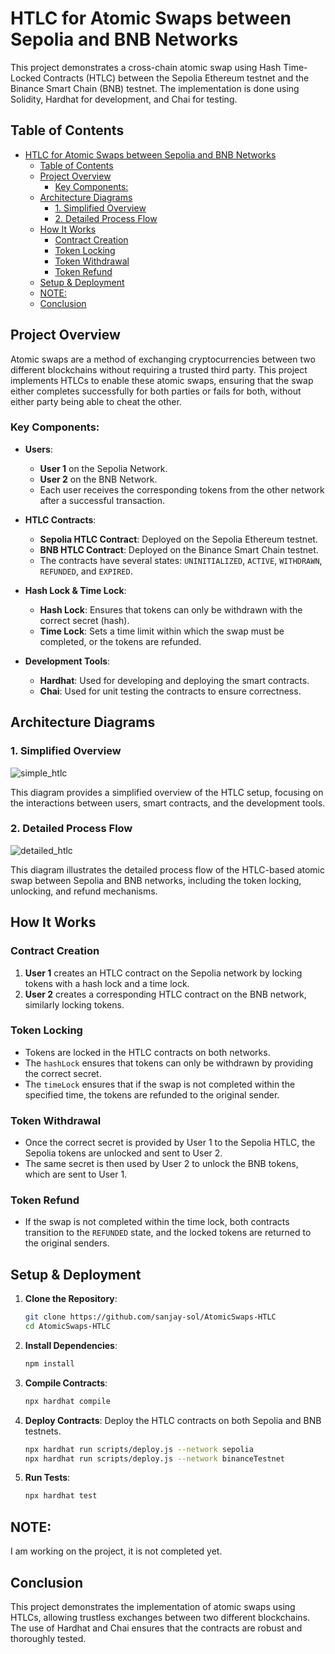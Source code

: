 
# HTLC for Atomic Swaps between Sepolia and BNB Networks

This project demonstrates a cross-chain atomic swap using Hash Time-Locked Contracts (HTLC) between the Sepolia Ethereum testnet and the Binance Smart Chain (BNB) testnet. The implementation is done using Solidity, Hardhat for development, and Chai for testing.

## Table of Contents
- [HTLC for Atomic Swaps between Sepolia and BNB Networks](#htlc-for-atomic-swaps-between-sepolia-and-bnb-networks)
  - [Table of Contents](#table-of-contents)
  - [Project Overview](#project-overview)
    - [Key Components:](#key-components)
  - [Architecture Diagrams](#architecture-diagrams)
    - [1. Simplified Overview](#1-simplified-overview)
    - [2. Detailed Process Flow](#2-detailed-process-flow)
  - [How It Works](#how-it-works)
    - [Contract Creation](#contract-creation)
    - [Token Locking](#token-locking)
    - [Token Withdrawal](#token-withdrawal)
    - [Token Refund](#token-refund)
  - [Setup \& Deployment](#setup--deployment)
  - [NOTE:](#note)
  - [Conclusion](#conclusion)

## Project Overview

Atomic swaps are a method of exchanging cryptocurrencies between two different blockchains without requiring a trusted third party. This project implements HTLCs to enable these atomic swaps, ensuring that the swap either completes successfully for both parties or fails for both, without either party being able to cheat the other.

### Key Components:

- **Users**: 
  - **User 1** on the Sepolia Network.
  - **User 2** on the BNB Network.
  - Each user receives the corresponding tokens from the other network after a successful transaction.

- **HTLC Contracts**:
  - **Sepolia HTLC Contract**: Deployed on the Sepolia Ethereum testnet.
  - **BNB HTLC Contract**: Deployed on the Binance Smart Chain testnet.
  - The contracts have several states: `UNINITIALIZED`, `ACTIVE`, `WITHDRAWN`, `REFUNDED`, and `EXPIRED`.

- **Hash Lock & Time Lock**:
  - **Hash Lock**: Ensures that tokens can only be withdrawn with the correct secret (hash).
  - **Time Lock**: Sets a time limit within which the swap must be completed, or the tokens are refunded.

- **Development Tools**:
  - **Hardhat**: Used for developing and deploying the smart contracts.
  - **Chai**: Used for unit testing the contracts to ensure correctness.

## Architecture Diagrams



### 1. Simplified Overview

![simple_htlc](https://github.com/user-attachments/assets/1adc770d-3113-4718-9462-49fe30abd3a5)


This diagram provides a simplified overview of the HTLC setup, focusing on the interactions between users, smart contracts, and the development tools.

### 2. Detailed Process Flow

![detailed_htlc](https://github.com/user-attachments/assets/09e6262a-934f-407d-810a-3ed208a3f725)



This diagram illustrates the detailed process flow of the HTLC-based atomic swap between Sepolia and BNB networks, including the token locking, unlocking, and refund mechanisms.

## How It Works

### Contract Creation

1. **User 1** creates an HTLC contract on the Sepolia network by locking tokens with a hash lock and a time lock.
2. **User 2** creates a corresponding HTLC contract on the BNB network, similarly locking tokens.

### Token Locking

- Tokens are locked in the HTLC contracts on both networks.
- The `hashLock` ensures that tokens can only be withdrawn by providing the correct secret.
- The `timeLock` ensures that if the swap is not completed within the specified time, the tokens are refunded to the original sender.

### Token Withdrawal

- Once the correct secret is provided by User 1 to the Sepolia HTLC, the Sepolia tokens are unlocked and sent to User 2.
- The same secret is then used by User 2 to unlock the BNB tokens, which are sent to User 1.

### Token Refund

- If the swap is not completed within the time lock, both contracts transition to the `REFUNDED` state, and the locked tokens are returned to the original senders.

## Setup & Deployment

1. **Clone the Repository**:
   ```bash
   git clone https://github.com/sanjay-sol/AtomicSwaps-HTLC
   cd AtomicSwaps-HTLC
   ```

2. **Install Dependencies**:
   ```bash
   npm install
   ```

3. **Compile Contracts**:
   ```bash
   npx hardhat compile
   ```

4. **Deploy Contracts**:
   Deploy the HTLC contracts on both Sepolia and BNB testnets.
   ```bash
   npx hardhat run scripts/deploy.js --network sepolia
   npx hardhat run scripts/deploy.js --network binanceTestnet
   ```

5. **Run Tests**:
   ```bash
   npx hardhat test
   ```


## NOTE:

I am working on the project, it is not completed yet.

## Conclusion

This project demonstrates the implementation of atomic swaps using HTLCs, allowing trustless exchanges between two different blockchains. The use of Hardhat and Chai ensures that the contracts are robust and thoroughly tested.